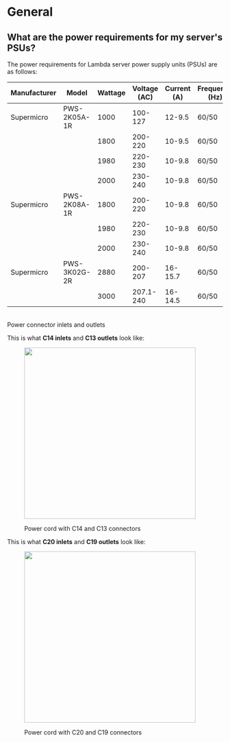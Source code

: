 # General

## What are the power requirements for my server's PSUs?

The power requirements for Lambda server power supply units (PSUs) are as follows:

| Manufacturer | Model        | Wattage | Voltage (AC) | Current (A) | Frequency (Hz) | Inlet/Outlet | Efficiency               |
| ------------ | ------------ | ------- | ------------ | ----------- | -------------- | ------------ | ------------------------ |
| Supermicro   | PWS-2K05A-1R | 1000    | 100-127      | 12-9.5      | 60/50          | C14/C13      | 80 Plus Titanium (> 96%) |
|              |              | 1800    | 200-220      | 10-9.5      | 60/50          |              |                          |
|              |              | 1980    | 220-230      | 10-9.8      | 60/50          |              |                          |
|              |              | 2000    | 230-240      | 10-9.8      | 60/50          |              |                          |
| Supermicro   | PWS-2K08A-1R | 1800    | 200-220      | 10-9.8      | 60/50          | C14/C13      | 80 Plus Titanium (> 96%) |
|              |              | 1980    | 220-230      | 10-9.8      | 60/50          |              |                          |
|              |              | 2000    | 230-240      | 10-9.8      | 60/50          |              |                          |
| Supermicro   | PWS-3K02G-2R | 2880    | 200-207      | 16-15.7     | 60/50          | C20/C19      | 80 Plus Titanium (> 96%) |
|              |              | 3000    | 207.1-240    | 16-14.5     | 60/50          |              |                          |

\
Power connector inlets and outlets

This is what **C14 inlets** and **C13 outlets** look like:

<figure><img src="https://docs.lambdalabs.com/servers/power-requirements/c14-c13-connectors_hu42f5eb243ec311f38c013be90e0f947f_247364_400x0_resize_catmullrom_3.png" alt="" height="400" width="400"><figcaption><p>Power cord with C14 and C13 connectors</p></figcaption></figure>

This is what **C20 inlets** and **C19 outlets** look like:

<figure><img src="https://docs.lambdalabs.com/servers/power-requirements/c20-c19-connectors_hub7bb92652f6e7d335159a840b3989e9b_248506_400x0_resize_catmullrom_3.png" alt="" height="400" width="400"><figcaption><p>Power cord with C20 and C19 connectors</p></figcaption></figure>
